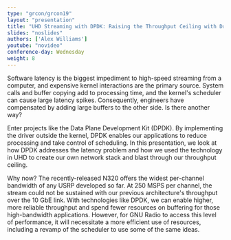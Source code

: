 ```yaml
---
type: "grcon/grcon19"
layout: "presentation"
title: "UHD Streaming with DPDK: Raising the Throughput Ceiling with Drivers in User Space"
slides: "noslides"
authors: ['Alex Williams']
youtube: "novideo"
conference-day: Wednesday
weight: 8
---
```

Software latency is the biggest impediment to high-speed streaming from a computer, and expensive kernel interactions are the primary source. System calls and buffer copying add to processing time, and the kernel's scheduler can cause large latency spikes. Consequently, engineers have compensated by adding large buffers to the other side. Is there another way?

Enter projects like the Data Plane Development Kit (DPDK). By implementing the driver outside the kernel, DPDK enables our applications to reduce processing and take control of scheduling. In this presentation, we look at how DPDK addresses the latency problem and how we used the technology in UHD to create our own network stack and blast through our throughput ceiling.

Why now? The recently-released N320 offers the widest per-channel bandwidth of any USRP developed so far. At 250 MSPS per channel, the stream could not be sustained with our previous architecture's throughput over the 10 GbE link. With technologies like DPDK, we can enable higher, more reliable throughput and spend fewer resources on buffering for those high-bandwidth applications. However, for GNU Radio to access this level of performance, it will necessitate a more efficient use of resources, including a revamp of the scheduler to use some of the same ideas.